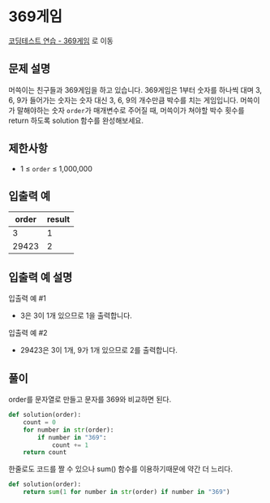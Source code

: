 # 369게임

[코딩테스트 연습 - 369게임][1] 로 이동

## 문제 설명

머쓱이는 친구들과 369게임을 하고 있습니다. 369게임은 1부터 숫자를 하나씩 대며 3, 6, 9가 들어가는 숫자는 숫자 대신 3, 6, 9의 개수만큼 박수를 치는 게임입니다. 머쓱이가 말해야하는 숫자 `order`가 매개변수로 주어질 때, 머쓱이가 쳐야할 박수 횟수를 return 하도록 solution 함수를 완성해보세요.

## 제한사항

- 1 ≤ `order` ≤ 1,000,000

## 입출력 예

| order | result |
| ----- | ------ |
| 3     | 1      |
| 29423 | 2      |

## 입출력 예 설명

입출력 예 #1

- 3은 3이 1개 있으므로 1을 출력합니다.

입출력 예 #2

- 29423은 3이 1개, 9가 1개 있으므로 2를 출력합니다.

## 풀이

order를 문자열로 만들고 문자를 369와 비교하면 된다.

```python
def solution(order):
    count = 0
    for number in str(order):
        if number in "369":
            count += 1
    return count
```

한줄로도 코드를 짤 수 있으나 sum() 함수를 이용하기때문에 약간 더 느리다.

```python
def solution(order):
    return sum(1 for number in str(order) if number in "369")
```

[1]: https://school.programmers.co.kr/learn/courses/30/lessons/120891
